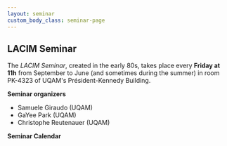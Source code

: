 ```yaml
---
layout: seminar
custom_body_class: seminar-page
---
```


## LACIM Seminar

The *LACIM Seminar*, created in the early 80s,
takes place every **Friday at 11h** from September to June (and sometimes during the summer)
in room PK-4323 of UQAM's Président-Kennedy Building.

**Seminar organizers**
- Samuele Giraudo (UQAM)
- GaYee Park (UQAM)
- Christophe Reutenauer (UQAM)

**Seminar Calendar**


